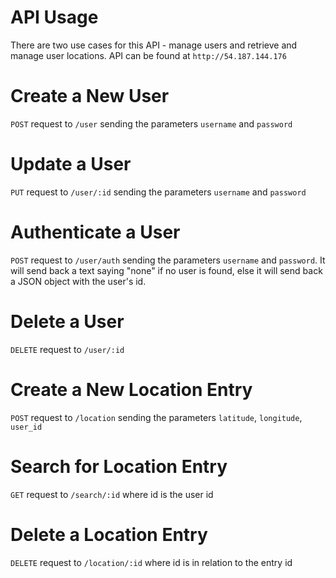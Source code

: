 API Usage
=========

There are two use cases for this API - manage users and retrieve and manage user locations. API can be found at `http://54.187.144.176`

Create a New User
=================

`POST` request to `/user` sending the parameters `username` and `password`

Update a User
=============

`PUT` request to `/user/:id` sending the parameters `username` and `password`

Authenticate a User
===================

`POST` request to `/user/auth` sending the parameters `username` and `password`. It will send back a text saying "none" if no user is found, else it will send back a JSON object with the user's id.

Delete a User
=================

`DELETE` request to `/user/:id`

Create a New Location Entry
===========================

`POST` request to `/location` sending the parameters `latitude`, `longitude`, `user_id`

Search for Location Entry
=========================

`GET` request to `/search/:id` where id is the user id

Delete a Location Entry
=======================

`DELETE` request to `/location/:id` where id is in relation to the entry id